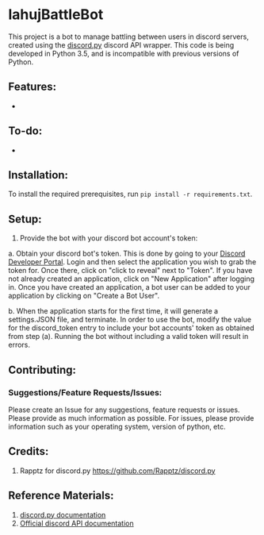 # lahujBattleBot

This project is a bot to manage battling between users in discord servers, created using the [discord.py](https://github.com/Rapptz/discord.py) discord API wrapper. This code is being developed in Python 3.5, and is incompatible with previous versions of Python.

## Features:

* 

## To-do:
  
* 

## Installation:

To install the required prerequisites, run `pip install -r requirements.txt`.

## Setup:

1. Provide the bot with your discord bot account's token:
  
  a. Obtain your discord bot's token. This is done by going to your [Discord Developer Portal](https://discordapp.com/developers/applications/). Login and then select the application you wish to grab the token for. Once there, click on "click to reveal" next to "Token". If you have not already created an application, click on "New Application" after logging in. Once you have created an application, a bot user can be added to your application by clicking on "Create a Bot User".

  b. When the application starts for the first time, it will generate a settings.JSON file, and terminate. In order to use the bot, modify the value for the discord_token entry to include your bot accounts' token as obtained from step (a). Running the bot without including a valid token will result in errors.
  
## Contributing:

### Suggestions/Feature Requests/Issues:

Please create an Issue for any suggestions, feature requests or issues. Please provide as much information as possible. For issues, please provide information such as your operating system, version of python, etc.

## Credits:

1. Rapptz for discord.py https://github.com/Rapptz/discord.py

## Reference Materials:
1. [discord.py documentation](http://discordpy.readthedocs.io/en/latest/index.html)
2. [Official discord API documentation](https://discordapp.com/developers/docs/intro)
